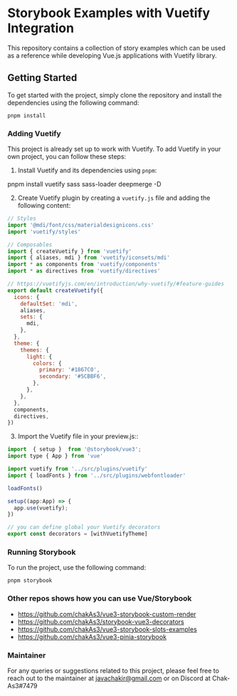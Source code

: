 # Storybook Examples with Vuetify Integration

This repository contains a collection of story examples which can be used as a reference while developing Vue.js applications with Vuetify library.

## Getting Started

To get started with the project, simply clone the repository and install the dependencies using the following command:


`pnpm install`


### Adding Vuetify

This project is already set up to work with Vuetify. To add Vuetify in your own project, you can follow these steps:

1. Install Vuetify and its dependencies using `pnpm`:


pnpm install vuetify sass sass-loader deepmerge -D


2. Create Vuetify plugin by creating a `vuetify.js` file and adding the following content:

```javascript
// Styles
import '@mdi/font/css/materialdesignicons.css'
import 'vuetify/styles'

// Composables
import { createVuetify } from 'vuetify'
import { aliases, mdi } from 'vuetify/iconsets/mdi'
import * as components from 'vuetify/components'
import * as directives from 'vuetify/directives'

// https://vuetifyjs.com/en/introduction/why-vuetify/#feature-guides
export default createVuetify({
  icons: {
    defaultSet: 'mdi',
    aliases,
    sets: {
      mdi,
    },
  },
  theme: {
    themes: {
      light: {
        colors: {
          primary: '#1867C0',
          secondary: '#5CBBF6',
        },
      },
    },
  },
  components,
  directives,
})

```

3. Import the Vuetify file in your preview.js::

```javascript
import  { setup }  from '@storybook/vue3';
import type { App } from 'vue'

import vuetify from '../src/plugins/vuetify'
import { loadFonts } from '../src/plugins/webfontloader'

loadFonts()

setup((app:App) => {
  app.use(vuetify);
})

// you can define global your Vuetify decorators
export const decorators = [withVuetifyTheme]

```
### Running Storybook

To run the project, use the following command:

```
pnpm storybook
```
### Other repos shows how you can use Vue/Storybook

- https://github.com/chakAs3/vue3-storybook-custom-render
- https://github.com/chakAs3/storybook-vue3-decorators
- https://github.com/chakAs3/vue3-storybook-slots-examples
- https://github.com/chakAs3/vue3-pinia-storybook

### Maintainer

For any queries or suggestions related to this project, please feel free to reach out to the maintainer at javachakir@gmail.com or on Discord at Chak-As3#7479
